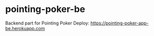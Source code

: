 # pointing-poker-be

Backend part for Pointing Poker
Deploy: https://pointing-poker-app-be.herokuapp.com
